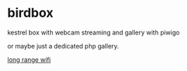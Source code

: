 # birdbox
kestrel box with webcam streaming and gallery with piwigo

or maybe just a dedicated php gallery. 

[long range wifi](https://www.hackster.io/news/long-range-wifi-for-the-esp32-9429ab89f450)
